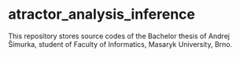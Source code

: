 # atractor_analysis_inference
This repository stores source codes of the Bachelor thesis of Andrej Šimurka, student of Faculty of Informatics, Masaryk University, Brno.
